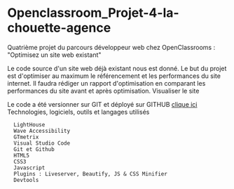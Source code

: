 # Openclassroom_Projet-4-la-chouette-agence

Quatrième projet du parcours développeur web chez OpenClassrooms : "Optimisez un site web existant"

Le code source d'un site web déjà existant nous est donné. Le but du projet est d'optimiser au maximum le référencement et les performances du site internet. Il faudra rédiger un rapport d'optimisation en comparant les performances du site avant et après optimisation.
Visualiser le site

Le code a été versionner sur GIT et déployé sur GITHUB [clique ici](https://othmanboutab.github.io/Openclassroom_Projet-4-la-chouette-agence/)
Technologies, logiciels, outils et langages utilisés

```
  LightHouse
  Wave Accessibility
  GTmetrix
  Visual Studio Code
  Git et Github
  HTML5
  CSS3
  Javascript
  Plugins : Liveserver, Beautify, JS & CSS Minifier
  Devtools
```
